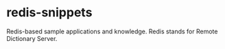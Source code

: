 # redis-snippets
Redis-based sample applications and knowledge.
Redis stands for Remote Dictionary Server.
